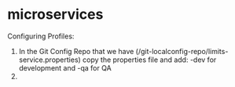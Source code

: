 # microservices
Configuring Profiles:
1. In the Git Config Repo that we have (/git-localconfig-repo/limits-service.properties) copy the properties file and add: -dev for development and -qa for QA
2. 